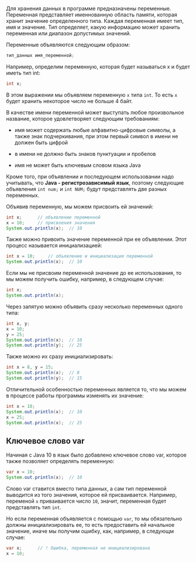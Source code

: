Для хранения данных в программе предназначены переменные. Переменная представляет именнованную область памяти, которая хранит значение определенного типа. Каждая переменная имеет тип, имя и значение. Тип определяет, какую информацию может хранить переменная или диапазон допустимых значений.

Переменные объявляются следующим образом:
```java
тип_данных имя_переменной;
```
Например, определим переменную, которая будет называться x и будет иметь тип int:
```java
int x;
```
В этом выражении мы объявляем переменную `x` типа `int`. То есть `x` будет хранить некоторое число не больше 4 байт.

В качестве имени переменной может выступать любое произвольное название, которое удовлетворяет следующим требованиям:

- имя может содержать любые алфавитно-цифровые символы, а также знак подчеркивания, при этом первый символ в имени не должен быть цифрой

- в имени не должно быть знаков пунктуации и пробелов

- имя не может быть ключевым словом языка Java

Кроме того, при объявлении и последующем использовании надо учитывать, что **Java - регистрозависимый язык**, поэтому следующие объявления `int num;` и `int NUM;` будут представлять две разных переменных.

Объявив переменную, мы можем присвоить ей значений:
```java
int x;      // объявление переменной
x = 10;     // присвоения значения
System.out.println(x);  // 10
```
Также можно привоить значение переменной при ее объявлении. Этот процесс называется инициализацией:
```java
int x = 10;     // объявление и инициализация переменной
System.out.println(x);  // 10
```
Если мы не присвоим переменной значение до ее использования, то мы можем получить ошибку, например, в следующем случае:
```java
int x;
System.out.println(x);
```
Через запятую можно объявить сразу несколько переменных одного типа:
```java
int x, y;
x = 10;
y = 25;
System.out.println(x);  // 10
System.out.println(y);  // 25
```
Также можно их сразу инициализировать:
```java
int x = 8, y = 15;
System.out.println(x);  // 8
System.out.println(y);  // 15
```
Отличительной особенностью переменных является то, что мы можем в процессе работы программы изменять их значение:
```java
int x = 10;
System.out.println(x);  // 10
x = 25;
System.out.println(x);  // 25
```
## Ключевое слово var
Начиная с Java 10 в язык было добавлено ключевое слово var, которое также позволяет определять переменную:
```java
var x = 10;
System.out.println(x);  // 10
```
Слово var ставится вместо типа данных, а сам тип переменной выводится из того значения, которое ей присваивается. Например, переменой `x` приваивается число `10`, значит, переменная будет представлять тип `int`.

Но если переменная объявляется с помощью `var`, то мы обязательно должны инициализировать ее, то есть предоставить ей начальное значение, иначе мы получим ошибку, как, например, в следующм случае:
```java
var x;      // ! Ошибка, переменная не инициализирована
x = 10;
```